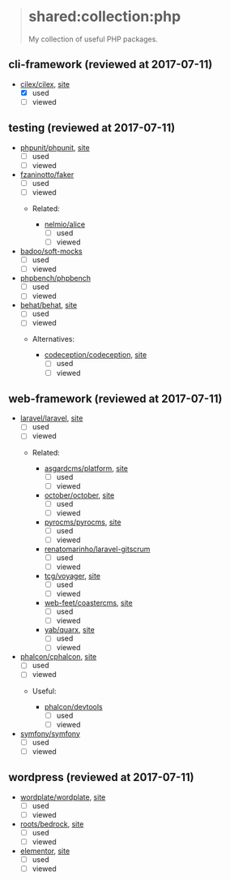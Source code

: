 > # shared:collection:php
>
> My collection of useful PHP packages.

## cli-framework (reviewed at 2017-07-11)

- [cilex/cilex](https://github.com/Cilex/Cilex), [site](http://cilex.github.io)
  - [x] used
  - [ ] viewed

## testing (reviewed at 2017-07-11)

- [phpunit/phpunit](https://github.com/sebastianbergmann/phpunit), [site](https://phpunit.de)
  - [ ] used
  - [ ] viewed

- [fzaninotto/faker](https://github.com/fzaninotto/Faker)
  - [ ] used
  - [ ] viewed

  - Related:

    - [nelmio/alice](https://github.com/nelmio/alice)
      - [ ] used
      - [ ] viewed

- [badoo/soft-mocks](https://github.com/badoo/soft-mocks)
  - [ ] used
  - [ ] viewed

- [phpbench/phpbench](https://github.com/phpbench/phpbench)
  - [ ] used
  - [ ] viewed

- [behat/behat](https://github.com/Behat/Behat), [site](http://behat.org)
  - [ ] used
  - [ ] viewed

  - Alternatives:

    - [codeception/codeception](https://github.com/Codeception/Codeception), [site](http://codeception.com)
      - [ ] used
      - [ ] viewed

## web-framework (reviewed at 2017-07-11)

- [laravel/laravel](https://github.com/laravel/laravel), [site](https://laravel.com)
  - [ ] used
  - [ ] viewed

  - Related:

    - [asgardcms/platform](https://github.com/AsgardCms/Platform), [site](https://asgardcms.com)
      - [ ] used
      - [ ] viewed
    - [october/october](https://github.com/octobercms/october), [site](http://octobercms.com)
      - [ ] used
      - [ ] viewed
    - [pyrocms/pyrocms](https://github.com/pyrocms/pyrocms), [site](https://pyrocms.com)
      - [ ] used
      - [ ] viewed
    - [renatomarinho/laravel-gitscrum](https://github.com/renatomarinho/laravel-gitscrum)
      - [ ] used
      - [ ] viewed
    - [tcg/voyager](https://github.com/the-control-group/voyager), [site](https://laravelvoyager.com)
      - [ ] used
      - [ ] viewed
    - [web-feet/coastercms](https://github.com/web-feet/coastercms), [site](https://www.coastercms.org)
      - [ ] used
      - [ ] viewed
    - [yab/quarx](https://github.com/YABhq/Quarx), [site](https://quarxcms.com)
      - [ ] used
      - [ ] viewed

- [phalcon/cphalcon](https://github.com/phalcon/cphalcon), [site](https://phalconphp.com/en/)
  - [ ] used
  - [ ] viewed

  - Useful:

    - [phalcon/devtools](https://github.com/phalcon/phalcon-devtools)
      - [ ] used
      - [ ] viewed

- [symfony/symfony](https://github.com/symfony/symfony)
  - [ ] used
  - [ ] viewed

## wordpress (reviewed at 2017-07-11)

- [wordplate/wordplate](https://github.com/wordplate/wordplate), [site](https://wordplate.github.io)
  - [ ] used
  - [ ] viewed

- [roots/bedrock](https://github.com/roots/bedrock), [site](https://roots.io/bedrock/)
  - [ ] used
  - [ ] viewed

- [elementor](https://github.com/pojome/elementor), [site](https://elementor.com)
  - [ ] used
  - [ ] viewed
